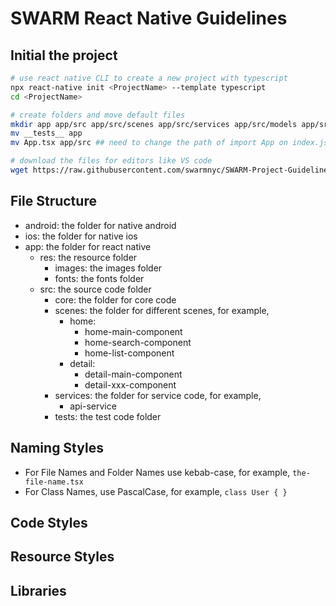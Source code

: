 # SWARM React Native Guidelines

## Initial the project
``` bash
# use react native CLI to create a new project with typescript
npx react-native init <ProjectName> --template typescript
cd <ProjectName>

# create folders and move default files
mkdir app app/src app/src/scenes app/src/services app/src/models app/src/utils app/res/ app/res/images app/res/fonts
mv __tests__ app
mv App.tsx app/src ## need to change the path of import App on index.js

# download the files for editors like VS code
wget https://raw.githubusercontent.com/swarmnyc/SWARM-Project-Guidelines/master/ReactNative/.editorconfig
```

## File Structure
- android: the folder for native android
- ios: the folder for native ios 
- app: the folder for react native
  - res: the resource folder
    - images: the images folder
    - fonts: the fonts folder
  - src: the source code folder
    - core: the folder for core code
    - scenes: the folder for different scenes, for example,
      - home:
        - home-main-component
        - home-search-component
        - home-list-component
      - detail:
        - detail-main-component
        - detail-xxx-component
    - services: the folder for service code, for example,
      - api-service
    - tests: the test code folder
       
## Naming Styles
- For File Names and Folder Names use kebab-case, for example, `the-file-name.tsx`
- For Class Names, use PascalCase, for example, `class User { }`

## Code Styles

## Resource Styles


## Libraries
